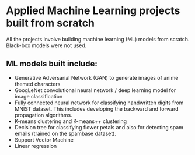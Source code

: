 # Applied Machine Learning projects built from scratch

All the projects involve building machine learning (ML) models from scratch. Black-box models were not used. 

## ML models built include:
- Generative Adversarial Network (GAN) to generate images of anime themed characters
- GoogLeNet convolutional neural network / deep learning model for image classification
- Fully connected neural network for classifying handwritten digits from MNIST dataset. This includes developing the backward and forward propagation algorithms.
- K-means clustering and K-means++ clustering
- Decision tree for classifying flower petals and also for detecting spam emails (trained on the spambase dataset).
- Support Vector Machine
- Linear regression
